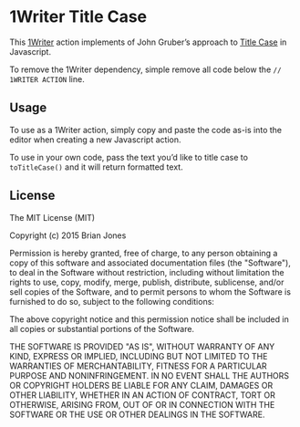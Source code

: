 # 1Writer Title Case

This [1Writer][1writer] action implements of John Gruber’s approach to [Title Case][titlecase] in Javascript.

To remove the 1Writer dependency, simple remove all code below the `// 1WRITER ACTION` line.

## Usage

To use as a 1Writer action, simply copy and paste the code as-is into the editor when creating a new Javascript action.

To use in your own code, pass the text you’d like to title case to `toTitleCase()` and it will return formatted text.

## License

The MIT License (MIT)

Copyright (c) 2015 Brian Jones

Permission is hereby granted, free of charge, to any person obtaining a copy of this software and associated documentation files (the "Software"), to deal in the Software without restriction, including without limitation the rights to use, copy, modify, merge, publish, distribute, sublicense, and/or sell copies of the Software, and to permit persons to whom the Software is furnished to do so, subject to the following conditions:

The above copyright notice and this permission notice shall be included in all copies or substantial portions of the Software.

THE SOFTWARE IS PROVIDED "AS IS", WITHOUT WARRANTY OF ANY KIND, EXPRESS OR IMPLIED, INCLUDING BUT NOT LIMITED TO THE WARRANTIES OF MERCHANTABILITY, FITNESS FOR A PARTICULAR PURPOSE AND NONINFRINGEMENT. IN NO EVENT SHALL THE AUTHORS OR COPYRIGHT HOLDERS BE LIABLE FOR ANY CLAIM, DAMAGES OR OTHER LIABILITY, WHETHER IN AN ACTION OF CONTRACT, TORT OR OTHERWISE, ARISING FROM, OUT OF OR IN CONNECTION WITH THE SOFTWARE OR THE USE OR OTHER DEALINGS IN THE SOFTWARE.

[1writer]: http://1writerapp.com
[titlecase]: http://daringfireball.net/2008/05/title_case
